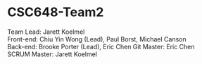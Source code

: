 # CSC648-Team2
Team Lead: Jarett Koelmel  
Front-end: Chiu Yin Wong (Lead), Paul Borst, Michael Canson  
Back-end: Brooke Porter (Lead), Eric Chen
Git Master: Eric Chen  
SCRUM Master: Jarett Koelmel  
